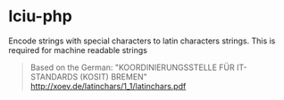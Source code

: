 # lciu-php
Encode strings with special characters to latin characters strings.
This is required for machine readable strings

> Based on the German: "KOORDINIERUNGSSTELLE FÜR IT-STANDARDS (KOSIT) BREMEN" http://xoev.de/latinchars/1_1/latinchars.pdf
